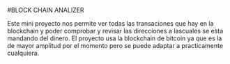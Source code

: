 #BLOCK CHAIN ANALIZER

Este mini proyecto nos permite ver todas las transaciones que hay en la blockchain y poder comprobar y revisar las direcciones a lascuales se esta mandando del dinero.
El proyecto usa la blockchain de bitcoin ya que es la de mayor amplitud por el momento pero se puede adaptar a practicamente cualquiera.
